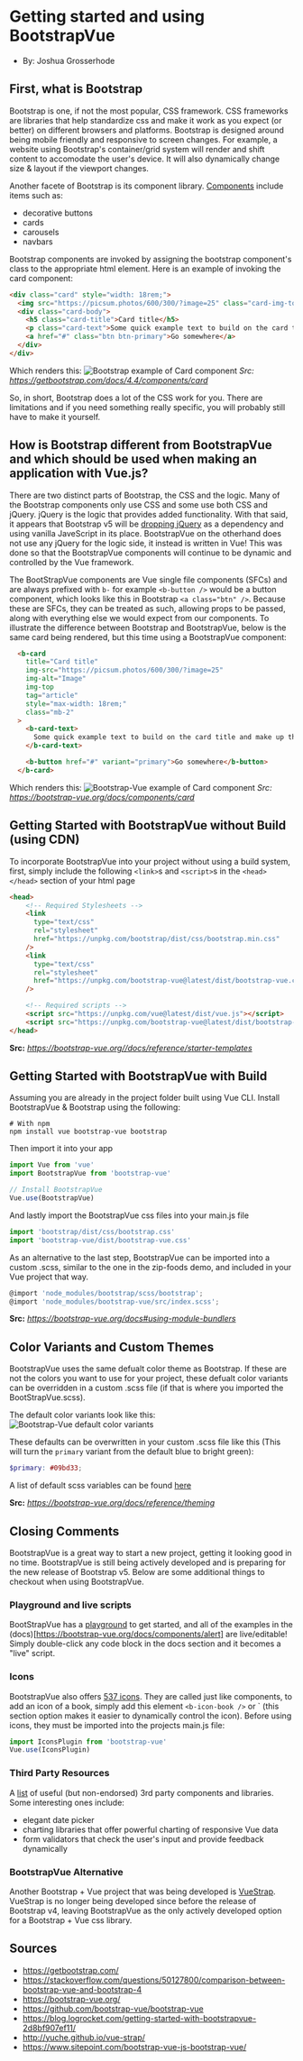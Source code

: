 # Getting started and using BootstrapVue
+ By: Joshua Grosserhode

## First, what is Bootstrap
Bootstrap is one, if not the most popular, CSS framework. CSS frameworks are libraries that help standardize css and make it work as you expect (or better) on different browsers and platforms. Bootstrap is designed around being mobile friendly and responsive to screen changes. For example, a website using Bootstrap's container/grid system will render and shift content to accomodate the user's device. It will also dynamically change size & layout if the viewport changes.

Another facete of Bootstrap is its component library. [Components](https://getbootstrap.com/docs/4.4/components) include items such as: 
* decorative buttons
* cards
* carousels
* navbars

Bootstrap components are invoked by assigning the bootstrap component's class to the appropriate html element.
Here is an example of invoking the card component:
```html
<div class="card" style="width: 18rem;">
  <img src="https://picsum.photos/600/300/?image=25" class="card-img-top" alt="...">
  <div class="card-body">
    <h5 class="card-title">Card title</h5>
    <p class="card-text">Some quick example text to build on the card title and make up the bulk of the card's content.</p>
    <a href="#" class="btn btn-primary">Go somewhere</a>
  </div>
</div>
```
Which renders this:
![Bootstrap example of Card component](images/bootstrap_card_example.PNG)
*Src: https://getbootstrap.com/docs/4.4/components/card*

So, in short, Bootstrap does a lot of the CSS work for you. There are limitations and if you need something really specific, you will probably still have to make it yourself.

## How is Bootstrap different from BootstrapVue and which should be used when making an application with Vue.js?
There are two distinct parts of Bootstrap, the CSS and the logic. Many of the Bootstrap components only use CSS and some use both CSS and jQuery. jQuery is the logic that provides added functionality. With that said, it appears that Bootstrap v5 will be [dropping jQuery](https://mdbootstrap.com/bootstrap-5/) as a dependency and using vanilla JaveScript in its place.
BootstrapVue on the otherhand does not use any jQuery for the logic side, it instead is written in Vue! This was done so that the BootstrapVue components will continue to be dynamic and controlled by the Vue framework.

The BootStrapVue components are Vue single file components (SFCs) and are always prefixed with `b-` for example `<b-button />` would be a button component, which looks like this in Bootstrap `<a class="btn" />`. Because these are SFCs, they can be treated as such, allowing props to be passed, along with everything else we would expect from our components.
To illustrate the difference between Bootstrap and BootstrapVue, below is the same card being rendered, but this time using a BootstrapVue component:

```html
  <b-card
    title="Card title"
    img-src="https://picsum.photos/600/300/?image=25"
    img-alt="Image"
    img-top
    tag="article"
    style="max-width: 18rem;"
    class="mb-2"
  >
    <b-card-text>
      Some quick example text to build on the card title and make up the bulk of the card's content.
    </b-card-text>

    <b-button href="#" variant="primary">Go somewhere</b-button>
  </b-card>
  ```
Which renders this:
![Bootstrap-Vue example of Card component](images/bootstrap-vue_card_example.PNG)
*Src: https://bootstrap-vue.org/docs/components/card*

## Getting Started with BootstrapVue without Build (using CDN)
To incorporate BootstrapVue into your project without using a build system, first, simply include the following `<link>`s and `<script>`s in the ` <head></head> ` section of your html page
```html 
<head>
    <!-- Required Stylesheets -->
    <link
      type="text/css"
      rel="stylesheet"
      href="https://unpkg.com/bootstrap/dist/css/bootstrap.min.css"
    />
    <link
      type="text/css"
      rel="stylesheet"
      href="https://unpkg.com/bootstrap-vue@latest/dist/bootstrap-vue.css"
    />

    <!-- Required scripts -->
    <script src="https://unpkg.com/vue@latest/dist/vue.js"></script>
    <script src="https://unpkg.com/bootstrap-vue@latest/dist/bootstrap-vue.js"></script>
</head>
```
**Src:** *https://bootstrap-vue.org//docs/reference/starter-templates*

## Getting Started with BootstrapVue with Build

Assuming you are already in the project folder built using Vue CLI. Install BootstrapVue & Bootstrap using the following:
```
# With npm
npm install vue bootstrap-vue bootstrap
```
Then import it into your app
```js
import Vue from 'vue'
import BootstrapVue from 'bootstrap-vue'

// Install BootstrapVue
Vue.use(BootstrapVue)
```
And lastly import the BootstrapVue css files into your main.js file
```js
import 'bootstrap/dist/css/bootstrap.css'
import 'bootstrap-vue/dist/bootstrap-vue.css'
```
As an alternative to the last step, BootstrapVue can be imported into a custom .scss, similar to the one in the zip-foods demo, and included in your Vue project that way.
```js
@import 'node_modules/bootstrap/scss/bootstrap';
@import 'node_modules/bootstrap-vue/src/index.scss';
```
**Src:** *https://bootstrap-vue.org/docs#using-module-bundlers*


## Color Variants and Custom Themes
BootstrapVue uses the same defualt color theme as Bootstrap. If these are not the colors you want to use for your project, these defualt color variants can be overridden in a custom .scss file (if that is where you imported the BootStrapVue.scss).

The default color variants look like this:
![Bootstrap-Vue default color variants](images/default_variants.PNG)

These defaults can be overwritten in your custom .scss file like this (This will turn the `primary` variant from the default blue to bright green):
```scss
$primary: #09bd33;
```
A list of default scss variables can be found [here](https://bootstrap-vue.org/docs/reference/color-variants)

**Src:** *https://bootstrap-vue.org/docs/reference/theming*

## Closing Comments
BootstrapVue is a great way to start a new project, getting it looking good in no time. BootstrapVue is still being actively developed and is preparing for the new release of Bootstrap v5. Below are some additional things to checkout when using BootstrapVue.

### Playground and live scripts
BootStrapVue has a [playground](https://bootstrap-vue.org/play) to get started, and all of the examples in the (docs)[https://bootstrap-vue.org/docs/components/alert] are live/editable! Simply double-click any code block in the docs section and it becomes a "live" script.

### Icons
BootstrapVue also offers [537 icons](https://bootstrap-vue.org/docs/icons).
They are called just like components, to add an icon of a book, simply add this element `<b-icon-book />` or `<b-icon icon="book" /> (this section option makes it easier to dynamically control the icon). Before using icons, they must be imported into the projects main.js file:
```js
import IconsPlugin from 'bootstrap-vue'
Vue.use(IconsPlugin)
```

### Third Party Resources
A [list](https://bootstrap-vue.org/docs/reference/third-party) of useful (but non-endorsed) 3rd party components and libraries. Some interesting ones include:
* elegant date picker
* charting libraries that offer powerful charting of responsive Vue data
* form validators that check the user's input and provide feedback dynamically


### BootstrapVue Alternative
Another Bootstrap + Vue project that was being developed is [VueStrap](http://yuche.github.io/vue-strap/). VueStrap is no longer being developed since before the release of Bootstrap v4, leaving BootstrapVue as the only actively developed option for a Bootstrap + Vue css library.

## Sources
* https://getbootstrap.com/
* https://stackoverflow.com/questions/50127800/comparison-between-bootstrap-vue-and-bootstrap-4
* https://bootstrap-vue.org/
* https://github.com/bootstrap-vue/bootstrap-vue
* https://blog.logrocket.com/getting-started-with-bootstrapvue-2d8bf907ef11/
* http://yuche.github.io/vue-strap/
* https://www.sitepoint.com/bootstrap-vue-js-bootstrap-vue/